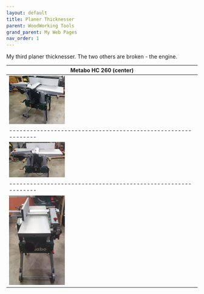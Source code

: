 ```yaml
---
layout: default
title: Planer Thicknesser
parent: WoodWorking Tools
grand_parent: My Web Pages
nav_order: 1
---
```

My third planer thicknesser. The two others are broken - the engine. 


| Metabo HC 260 (center)                                                     |
|----------------------------------------------------------------------------|
| <img alt="image" height="30%" src="/media/Metabo_HC260.jpg" width="30%"/>  |
| -------------------------------------------------------------              |
| <img alt="image" height="30%" src="/media/Metabo_HC260_1.jpg" width="30%"/> |
| -------------------------------------------------------------              |
| <img alt="image" height="30%" src="/media/Metabo_HC260_21.jpg" width="30%"/> |